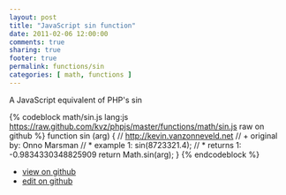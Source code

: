 ```yaml
---
layout: post
title: "JavaScript sin function"
date: 2011-02-06 12:00:00
comments: true
sharing: true
footer: true
permalink: functions/sin
categories: [ math, functions ]
---
```

A JavaScript equivalent of PHP's sin
<!-- more -->
{% codeblock math/sin.js lang:js https://raw.github.com/kvz/phpjs/master/functions/math/sin.js raw on github %}
function sin (arg) {
    // http://kevin.vanzonneveld.net
    // +   original by: Onno Marsman
    // *     example 1: sin(8723321.4);
    // *     returns 1: -0.9834330348825909
    return Math.sin(arg);
}
{% endcodeblock %}
<ul>
 <li><a href="https://github.com/kvz/phpjs/blob/master/functions/math/sin.js">view on github</a></li>
 <li><a href="https://github.com/kvz/phpjs/edit/master/functions/math/sin.js">edit on github</a></li>
</ul>
